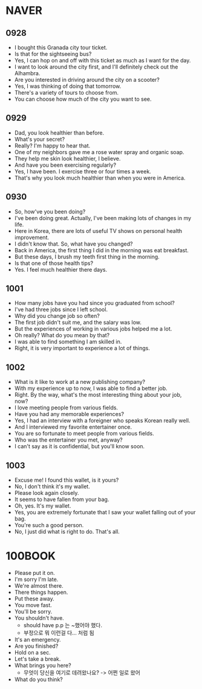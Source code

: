 # NAVER

## 0928

- I bought this Granada city tour ticket.
- Is that for the sightseeing bus?
- Yes, I can hop on and off with this ticket as much as I want for the day.
- I want to look around the city first, and I'll definitely check out the Alhambra.
- Are you interested in driving around the city on a scooter?
- Yes, I was thinking of doing that tomorrow.
- There's a variety of tours to choose from.
- You can choose how much of the city you want to see.

## 0929

- Dad, you look healthier than before.
- What's your secret?
- Really? I'm happy to hear that.
- One of my neighbors gave me a rose water spray and organic soap.
- They help me skin look healthier, I believe.
- And have you been exercising regularly?
- Yes, I have been. I exercise three or four times a week.
- That's why you look much healthier than when you were in America.

## 0930

- So, how've you been doing?
- I've been doing great. Actually, I've been making lots of changes in my life.
- Here in Korea, there are lots of useful TV shows on personal health improvement.
- I didn't know that. So, what have you changed?
- Back in America, the first thing I did in the morning was eat breakfast.
- But these days, I brush my teeth first thing in the morning.
- Is that one of those health tips?
- Yes. I feel much healthier there days.

## 1001

- How many jobs have you had since you graduated from school?
- I've had three jobs since I left school.
- Why did you change job so often?
- The first job didn't suit me, and the salary was low.
- But the experiences of working in various jobs helped me a lot.
- Oh really? What do you mean by that?
- I was able to find something I am skilled in.
- Right, it is very important to experience a lot of things.

## 1002

- What is it like to work at a new publishing company?
- With my experience up to now, I was able to find a better job.
- Right. By the way, what's the most interesting thing about your job, now?
- I love meeting people from various fields.
- Have you had any memorable experiences?
- Yes, I had an interview with a foreigner who speaks Korean really well.
- And I interviewed my favorite entertainer once.
- You are so fortunate to meet people from various fields.
- Who was the entertainer you met, anyway?
- I can't say as it is confidential, but you'll know soon.

## 1003

- Excuse me! I found this wallet, is it yours?
- No, I don't think it's my wallet.
- Please look again closely.
- It seems to have fallen from your bag.
- Oh, yes. It's my wallet.
- Yes, you are extremely fortunate that I saw your wallet falling out of your bag.
- You're such a good person.
- No, I just did what is right to do. That's all.

# 100BOOK

- Please put it on.
- I'm sorry I'm late.
- We're almost there.
- There things happen.
- Put these away.
- You move fast.
- You'll be sorry.
- You shouldn't have.
  - should have p.p 는 ~했어야 했다.
  - 부정으로 뭐 이런걸 다... 처럼 됨
- It's an emergency.
- Are you finished?
- Hold on a sec.
- Let's take a break.
- What brings you here?
  - 무엇이 당신을 여기로 데려왔나요? -> 어쩐 일로 왔어
- What do you think?